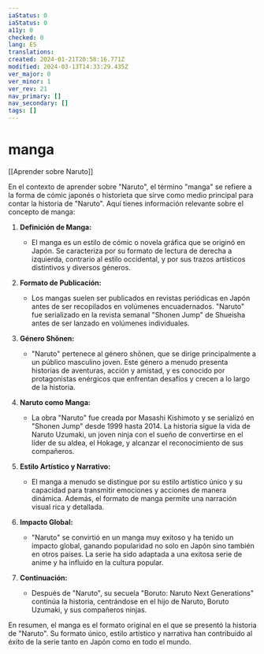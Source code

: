 ```yaml
---
iaStatus: 0
iaStatus: 0
a11y: 0
checked: 0
lang: ES
translations: 
created: 2024-01-21T20:58:16.771Z
modified: 2024-03-13T14:33:29.435Z
ver_major: 0
ver_minor: 1
ver_rev: 21
nav_primary: []
nav_secondary: []
tags: []
---
```

# manga

[[Aprender sobre Naruto]]

En el contexto de aprender sobre "Naruto", el término "manga" se refiere a la forma de cómic japonés o historieta que sirve como medio principal para contar la historia de "Naruto". Aquí tienes información relevante sobre el concepto de manga:

1. **Definición de Manga:**
   - El manga es un estilo de cómic o novela gráfica que se originó en Japón. Se caracteriza por su formato de lectura de derecha a izquierda, contrario al estilo occidental, y por sus trazos artísticos distintivos y diversos géneros.

2. **Formato de Publicación:**
   - Los mangas suelen ser publicados en revistas periódicas en Japón antes de ser recopilados en volúmenes encuadernados. "Naruto" fue serializado en la revista semanal "Shonen Jump" de Shueisha antes de ser lanzado en volúmenes individuales.

3. **Género Shōnen:**
   - "Naruto" pertenece al género shōnen, que se dirige principalmente a un público masculino joven. Este género a menudo presenta historias de aventuras, acción y amistad, y es conocido por protagonistas enérgicos que enfrentan desafíos y crecen a lo largo de la historia.

4. **Naruto como Manga:**
   - La obra "Naruto" fue creada por Masashi Kishimoto y se serializó en "Shonen Jump" desde 1999 hasta 2014. La historia sigue la vida de Naruto Uzumaki, un joven ninja con el sueño de convertirse en el líder de su aldea, el Hokage, y alcanzar el reconocimiento de sus compañeros.

5. **Estilo Artístico y Narrativo:**
   - El manga a menudo se distingue por su estilo artístico único y su capacidad para transmitir emociones y acciones de manera dinámica. Además, el formato de manga permite una narración visual rica y detallada.

6. **Impacto Global:**
   - "Naruto" se convirtió en un manga muy exitoso y ha tenido un impacto global, ganando popularidad no solo en Japón sino también en otros países. La serie ha sido adaptada a una exitosa serie de anime y ha influido en la cultura popular.

7. **Continuación:**
   - Después de "Naruto", su secuela "Boruto: Naruto Next Generations" continúa la historia, centrándose en el hijo de Naruto, Boruto Uzumaki, y sus compañeros ninjas.

En resumen, el manga es el formato original en el que se presentó la historia de "Naruto". Su formato único, estilo artístico y narrativa han contribuido al éxito de la serie tanto en Japón como en todo el mundo.